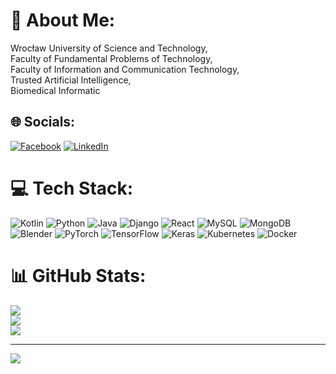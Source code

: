 # 💫 About Me:
Wrocław University of Science and Technology, <br>Faculty of Fundamental Problems of Technology, <br>Faculty of Information and Communication Technology,
<br>Trusted Artificial Intelligence, <br>Biomedical Informatic


## 🌐 Socials:
[![Facebook](https://img.shields.io/badge/Facebook-%231877F2.svg?logo=Facebook&logoColor=white)](www.facebook.com/kuba.chojnacki.10/) [![LinkedIn](https://img.shields.io/badge/LinkedIn-%230077B5.svg?logo=linkedin&logoColor=white)](www.linkedin.com/in/jakub-chojnacki-6562a721a/) 

# 💻 Tech Stack:
![Kotlin](https://img.shields.io/badge/kotlin-%230095D5.svg?style=for-the-badge&logo=kotlin&logoColor=white) ![Python](https://img.shields.io/badge/python-3670A0?style=for-the-badge&logo=python&logoColor=ffdd54) ![Java](https://img.shields.io/badge/java-%23ED8B00.svg?style=for-the-badge&logo=java&logoColor=white) ![Django](https://img.shields.io/badge/django-%23092E20.svg?style=for-the-badge&logo=django&logoColor=white) ![React](https://img.shields.io/badge/react-%2320232a.svg?style=for-the-badge&logo=react&logoColor=%2361DAFB) ![MySQL](https://img.shields.io/badge/mysql-%2300f.svg?style=for-the-badge&logo=mysql&logoColor=white) ![MongoDB](https://img.shields.io/badge/MongoDB-%234ea94b.svg?style=for-the-badge&logo=mongodb&logoColor=white) ![Blender](https://img.shields.io/badge/blender-%23F5792A.svg?style=for-the-badge&logo=blender&logoColor=white) ![PyTorch](https://img.shields.io/badge/PyTorch-%23EE4C2C.svg?style=for-the-badge&logo=PyTorch&logoColor=white) ![TensorFlow](https://img.shields.io/badge/TensorFlow-%23FF6F00.svg?style=for-the-badge&logo=TensorFlow&logoColor=white) ![Keras](https://img.shields.io/badge/Keras-%23D00000.svg?style=for-the-badge&logo=Keras&logoColor=white) ![Kubernetes](https://img.shields.io/badge/kubernetes-%23326ce5.svg?style=for-the-badge&logo=kubernetes&logoColor=white) ![Docker](https://img.shields.io/badge/docker-%230db7ed.svg?style=for-the-badge&logo=docker&logoColor=white)
# 📊 GitHub Stats:
![](https://github-readme-stats.vercel.app/api?username=JacobChojnacki&theme=monokai&hide_border=true&include_all_commits=false&count_private=false)<br/>
![](https://github-readme-streak-stats.herokuapp.com/?user=JacobChojnacki&theme=monokai&hide_border=true)<br/>
![](https://github-readme-stats.vercel.app/api/top-langs/?username=JacobChojnacki&theme=monokai&hide_border=true&include_all_commits=false&count_private=false&layout=compact)

---
[![](https://visitcount.itsvg.in/api?id=JacobChojnacki&icon=0&color=0)](https://visitcount.itsvg.in)

<!-- Proudly created with GPRM ( https://gprm.itsvg.in ) -->
